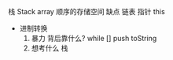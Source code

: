 栈 Stack
array 顺序的存储空间 缺点
链表 指针 this
- 进制转换
  1. 暴力
    背后靠什么? while [] push toString
  2. 想考什么
    栈
